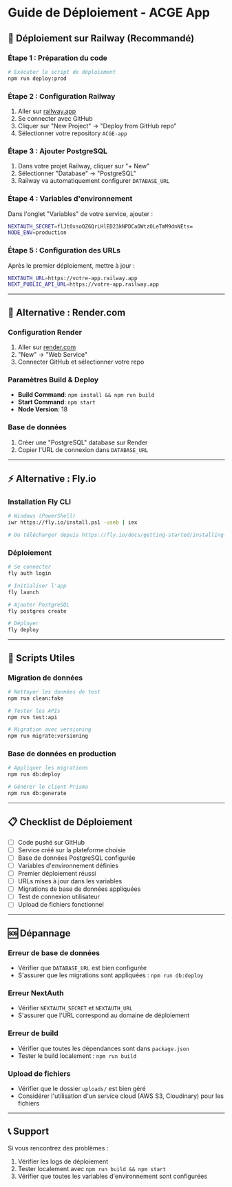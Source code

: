 # Guide de Déploiement - ACGE App

## 🚀 Déploiement sur Railway (Recommandé)

### Étape 1 : Préparation du code
```bash
# Exécuter le script de déploiement
npm run deploy:prod
```

### Étape 2 : Configuration Railway
1. Aller sur [railway.app](https://railway.app)
2. Se connecter avec GitHub
3. Cliquer sur "New Project" → "Deploy from GitHub repo"
4. Sélectionner votre repository `ACGE-app`

### Étape 3 : Ajouter PostgreSQL
1. Dans votre projet Railway, cliquer sur "+ New"
2. Sélectionner "Database" → "PostgreSQL"
3. Railway va automatiquement configurer `DATABASE_URL`

### Étape 4 : Variables d'environnement
Dans l'onglet "Variables" de votre service, ajouter :
```bash
NEXTAUTH_SECRET=flJt0xsoOZ6QrLHlED23kNPDCaOWtzOLeTmM9dnNEts=
NODE_ENV=production
```

### Étape 5 : Configuration des URLs
Après le premier déploiement, mettre à jour :
```bash
NEXTAUTH_URL=https://votre-app.railway.app
NEXT_PUBLIC_API_URL=https://votre-app.railway.app
```

---

## 🔄 Alternative : Render.com

### Configuration Render
1. Aller sur [render.com](https://render.com)
2. "New" → "Web Service"
3. Connecter GitHub et sélectionner votre repo

### Paramètres Build & Deploy
- **Build Command**: `npm install && npm run build`
- **Start Command**: `npm start`
- **Node Version**: 18

### Base de données
1. Créer une "PostgreSQL" database sur Render
2. Copier l'URL de connexion dans `DATABASE_URL`

---

## ⚡ Alternative : Fly.io

### Installation Fly CLI
```bash
# Windows (PowerShell)
iwr https://fly.io/install.ps1 -useb | iex

# Ou télécharger depuis https://fly.io/docs/getting-started/installing-flyctl/
```

### Déploiement
```bash
# Se connecter
fly auth login

# Initialiser l'app
fly launch

# Ajouter PostgreSQL
fly postgres create

# Déployer
fly deploy
```

---

## 🔧 Scripts Utiles

### Migration de données
```bash
# Nettoyer les données de test
npm run clean:fake

# Tester les APIs
npm run test:api

# Migration avec versioning
npm run migrate:versioning
```

### Base de données en production
```bash
# Appliquer les migrations
npm run db:deploy

# Générer le client Prisma
npm run db:generate
```

---

## 📋 Checklist de Déploiement

- [ ] Code pushé sur GitHub
- [ ] Service créé sur la plateforme choisie
- [ ] Base de données PostgreSQL configurée
- [ ] Variables d'environnement définies
- [ ] Premier déploiement réussi
- [ ] URLs mises à jour dans les variables
- [ ] Migrations de base de données appliquées
- [ ] Test de connexion utilisateur
- [ ] Upload de fichiers fonctionnel

---

## 🆘 Dépannage

### Erreur de base de données
- Vérifier que `DATABASE_URL` est bien configurée
- S'assurer que les migrations sont appliquées : `npm run db:deploy`

### Erreur NextAuth
- Vérifier `NEXTAUTH_SECRET` et `NEXTAUTH_URL`
- S'assurer que l'URL correspond au domaine de déploiement

### Erreur de build
- Vérifier que toutes les dépendances sont dans `package.json`
- Tester le build localement : `npm run build`

### Upload de fichiers
- Vérifier que le dossier `uploads/` est bien géré
- Considérer l'utilisation d'un service cloud (AWS S3, Cloudinary) pour les fichiers

---

## 📞 Support

Si vous rencontrez des problèmes :
1. Vérifier les logs de déploiement
2. Tester localement avec `npm run build && npm start`
3. Vérifier que toutes les variables d'environnement sont configurées
